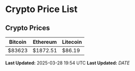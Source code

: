 # Crypto Price List

## Crypto Prices
| Bitcoin | Ethereum | Litecoin |
| ------- | -------- | -------- |
| $83623 | $1872.51 | $86.19 |
**Last Updated:** 2025-03-28 19:54 UTC
**Last Updated:** $DATE$

